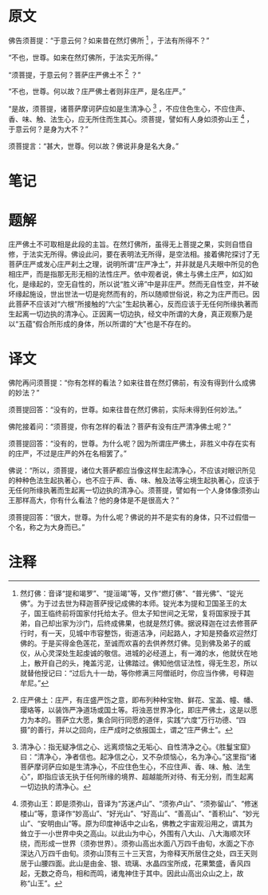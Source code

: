# 原文
佛告须菩提：“于意云何？如来昔在然灯佛所 [^1] ，于法有所得不？”

“不也，世尊。如来在然灯佛所，于法实无所得。”

“须菩提，于意云何？菩萨庄严佛土不 [^2] ？”

“不也，世尊。何以故？庄严佛土者则非庄严，是名庄严。”

“是故，须菩提，诸菩萨摩诃萨应如是生清净心 [^3] ，不应住色生心，不应住声、香、味、触、法生心，应无所住而生其心。须菩提，譬如有人身如须弥山王 [^4] ，于意云何？是身为大不？”

须菩提言：“甚大，世尊。何以故？佛说非身是名大身。”
# 笔记

# 题解
庄严佛土不可取相是此段的主旨。在然灯佛所，虽得无上菩提之果，实则自悟自修，于法实无所得。佛设此问，要在表明法无所得，是空法相。接着佛陀探讨了无菩萨庄严或发心庄严刹土之理，说明所谓“庄严净土”，并非就是凡夫眼中所见的色相庄严，而是指那无形无相的法性庄严。依中观者说，佛土与佛土庄严，如幻如化，是缘起的，空无自性的，所以说“胜义谛”中是非庄严。然而无自性空，并不破坏缘起施设，世出世法一切是宛然而有的，所以随顺世俗说，称之为庄严而已。因此菩萨不应该对“六根”所接触的“六尘”生起执著心，反而应该于无任何所缘执著而生起离一切边执的清净心。正因离一切边执，经文中所谓的大身，真正观察乃是以“五蕴”假合所形成的身体，所以所谓的“大”也是不存在的。
# 译文
佛陀再问须菩提：“你有怎样的看法？如来往昔在然灯佛前，有没有得到什么成佛的妙法？”

须菩提回答：“没有的，世尊。如来往昔在然灯佛前，实际未得到任何妙法。”

佛陀接着问：“须菩提，你有怎样的看法？菩萨有没有庄严清净佛土呢？”

须菩提回答：“没有的，世尊。为什么呢？因为所谓庄严佛土，非胜义中存在实有的庄严，不过是庄严的外在名相罢了。”

佛说：“所以，须菩提，诸位大菩萨都应当像这样生起清净心，不应该对眼识所见的种种色法生起执著心，也不应于声、香、味、触及法等尘境生起执著心，应该于无任何所缘执著而生起离一切边执的清净心。须菩提，譬如有一个人身体像须弥山王那样高大，你有什么看法？他的身体是不是很高大？”

须菩提回答：“很大，世尊。为什么呢？佛说的并不是实有的身体，只不过假借一个名，称之为大身而已。”
# 注释

[^1]: 然灯佛：音译“提和竭罗”、“提洹竭”等，又作“燃灯佛”、“普光佛”、“锭光佛”。为于过去世为释迦菩萨授记成佛的本师。锭光本为提和卫国圣王的太子，国王临终前将国家付托给太子。但太子知世间之无常，复将国家授于其弟，自己却出家为沙门，后终成佛果，也就是然灯佛。据说释迦在过去修菩萨行时，有一天，见城中市容整饬，街道洁净，问起路人，才知是预备欢迎然灯佛的。于是买得金色莲花，至诚而欢喜的去供养然灯佛。见到佛及弟子的威仪，从心灵深处生起虔诚的敬信。进城的必经道上，有一滩的水，他就伏在地上，散开自己的头，掩盖污泥，让佛踏过。佛知他信证法性，得无生忍，所以就替他授记曰：“过后九十一劫，等你修满三阿僧祇时，你应当作佛，号释迦牟尼。”
[^2]: 庄严佛土：庄严，有庄盛严饬之意，即布列种种宝物、鲜花、宝盖、幢、幡、璎珞等，以装饰严净道场或国土等。将浊恶世界净化，即庄严佛土，这是以愿力为本的。菩萨立大愿，集合同行同愿的道伴，实践“六度”万行功德、“四摄”的善行，并以之回向，庄严成时之依报国土，谓之“庄严佛土”。
[^3]: 清净心：指无疑净信之心、远离烦恼之无垢心、自性清净之心。《胜鬘宝窟》曰：“清净心，净者信也。起净信之心，又不杂烦恼心，名为净心。”这里指“诸菩萨摩诃萨应如是生清净心，不应住色生心，不应住声、香、味、触、法生心”，即指应该无执于任何所缘的境界、超越能所对待、有无分别，而生起离一切边执的清净心。
[^4]: 须弥山王：即是须弥山，音译为“苏迷卢山”、“须弥卢山”、“须弥留山”、“修迷楼山”等，意译作“妙高山”、“好光山”、“好高山”、“善高山”、“善积山”、“妙光山”、“安明由山”等。原为印度神话中之山名，佛教之宇宙观沿用之，谓其为耸立于一小世界中央之高山。以此山为中心，外围有八大山、八大海顺次环绕，而形成一世界（须弥世界）。须弥山高出水面八万四千由旬，水面之下亦深达八万四千由旬。须弥山顶有三十三天宫，为帝释天所居住之处，四王天则居于山腰四面。此山是由金、银、琉璃、水晶四宝所成，花果繁盛，香风四起，无数之奇鸟，相和而鸣，诸鬼神住于其中。因此山高出众山之上，故称“山王”。